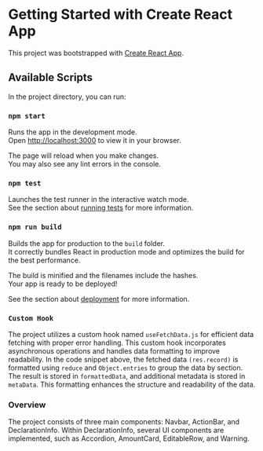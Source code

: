 # Getting Started with Create React App

This project was bootstrapped with [Create React App](https://github.com/facebook/create-react-app).

## Available Scripts

In the project directory, you can run:

### `npm start`

Runs the app in the development mode.\
Open [http://localhost:3000](http://localhost:3000) to view it in your browser.

The page will reload when you make changes.\
You may also see any lint errors in the console.

### `npm test`

Launches the test runner in the interactive watch mode.\
See the section about [running tests](https://facebook.github.io/create-react-app/docs/running-tests) for more information.

### `npm run build`

Builds the app for production to the `build` folder.\
It correctly bundles React in production mode and optimizes the build for the best performance.

The build is minified and the filenames include the hashes.\
Your app is ready to be deployed!

See the section about [deployment](https://facebook.github.io/create-react-app/docs/deployment) for more information.

### `Custom Hook`
The project utilizes a custom hook named `useFetchData.js` for efficient data fetching with proper error handling. This custom hook incorporates asynchronous operations and handles data formatting to improve readability.
In the code snippet above, the fetched data `(res.record)` is formatted using `reduce` and `Object.entries` to group the data by section. The result is stored in `formattedData`, and additional metadata is stored in `metaData`. This formatting enhances the structure and readability of the data.

### Overview
The project consists of three main components: Navbar, ActionBar, and DeclarationInfo. Within DeclarationInfo, several UI components are implemented, such as Accordion, AmountCard, EditableRow, and Warning.